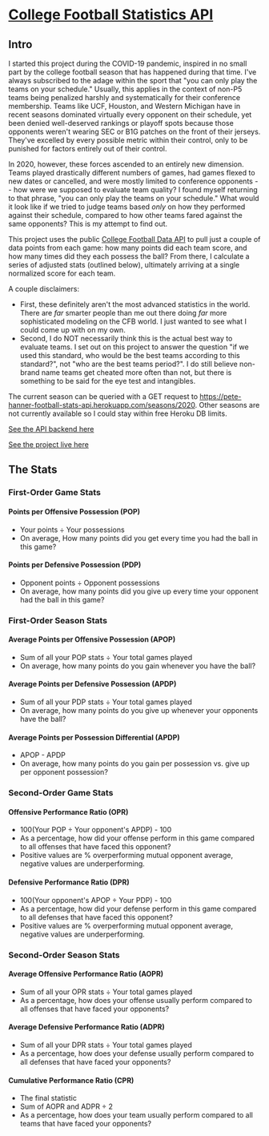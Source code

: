 # [College Football Statistics API](https://petehanner.github.io/football-stats/)

## Intro

I started this project during the COVID-19 pandemic, inspired in no small part by the college football season that has happened during that time. I've always subscribed to the adage within the sport that "you can only play the teams on your schedule." Usually, this applies in the context of non-P5 teams being penalized harshly and systematically for their conference membership. Teams like UCF, Houston, and Western Michigan have in recent seasons dominated virtually every opponent on their schedule, yet been denied well-deserved rankings or playoff spots because those opponents weren't wearing SEC or B1G patches on the front of their jerseys. They've excelled by every possible metric within their control, only to be punished for factors entirely out of their control.

In 2020, however, these forces ascended to an entirely new dimension. Teams played drastically different numbers of games, had games flexed to new dates or cancelled, and were mostly limited to conference opponents -- how were we supposed to evaluate team quality? I found myself returning to that phrase, "you can only play the teams on your schedule." What would it look like if we tried to judge teams based _only_ on how they performed against their schedule, compared to how other teams fared against the same opponents? This is my attempt to find out.

This project uses the public [College Football Data API](https://api.collegefootballdata.com/api/docs/?url=/api-docs.json) to pull just a couple of data points from each game: how many points did each team score, and how many times did they each possess the ball? From there, I calculate a series of adjusted stats (outlined below), ultimately arriving at a single normalized score for each team.

A couple disclaimers:
+ First, these definitely aren't the most advanced statistics in the world. There are _far_ smarter people than me out there doing _far_ more sophisticated modeling on the CFB world. I just wanted to see what I could come up with on my own.
+ Second, I do NOT necessarily think this is the actual best way to evaluate teams. I set out on this project to answer the question "if we used this standard, who would be the best teams according to this standard?", not "who are the best teams period?". I do still believe non-brand name teams get cheated more often than not, but there is something to be said for the eye test and intangibles.

The current season can be queried with a GET request to https://pete-hanner-football-stats-api.herokuapp.com/seasons/2020. Other seasons are not currently available so I could stay within free Heroku DB limits.

[See the API backend here](https://github.com/PeteHanner/football-stats-api)

[See the project live here](https://petehanner.github.io/football-stats/)

## The Stats

### First-Order Game Stats

#### Points per Offensive Possession (POP)

+ Your points ÷ Your possessions
+ On average, How many points did you get every time you had the ball in this game?

#### Points per Defensive Possession (PDP)

+ Opponent points ÷ Opponent possessions
+ On average, how many points did you give up every time your opponent had the ball in this game?


### First-Order Season Stats

#### Average Points per Offensive Possession (APOP)

+ Sum of all your POP stats ÷ Your total games played
+ On average, how many points do you gain whenever you have the ball?

#### Average Points per Defensive Possession (APDP)

+ Sum of all your PDP stats ÷ Your total games played
+ On average, how many points do you give up whenever your opponents have the ball?

#### Average Points per Possession Differential (APDP)

+ APOP - APDP
+ On average, how many points do you gain per possession vs. give up per opponent possession?


### Second-Order Game Stats

#### Offensive Performance Ratio (OPR)

+ 100(Your POP ÷ Your opponent's APDP) - 100
+ As a percentage, how did your offense perform in this game compared to all offenses that have faced this opponent?
+ Positive values are % overperforming mutual opponent average, negative values are underperforming.

#### Defensive Performance Ratio (DPR)

+ 100(Your opponent's APOP ÷ Your PDP) - 100
+ As a percentage, how did your defense perform in this game compared to all defenses that have faced this opponent?
+ Positive values are % overperforming mutual opponent average, negative values are underperforming.


### Second-Order Season Stats

#### Average Offensive Performance Ratio (AOPR)

+ Sum of all your OPR stats ÷ Your total games played
+ As a percentage, how does your offense usually perform compared to all offenses that have faced your opponents?

#### Average Defensive Performance Ratio (ADPR)

+ Sum of all your DPR stats ÷ Your total games played
+ As a percentage, how does your defense usually perform compared to all defenses that have faced your opponents?

#### Cumulative Performance Ratio (CPR)

+ The final statistic
+ Sum of AOPR and ADPR ÷ 2
+ As a percentage, how does your team usually perform compared to all teams that have faced your opponents?
